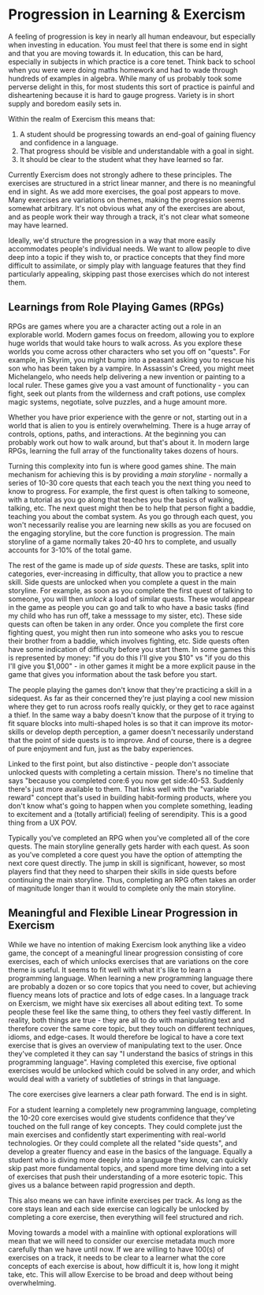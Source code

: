 # Progression in Learning & Exercism

A feeling of progression is key in nearly all human endeavour, but especially when investing in education. You must feel that there is some end in sight and that you are moving towards it. In education, this can be hard, especially in subjects in which practice is a core tenet. Think back to school when you were were doing maths homework and had to wade through hundreds of examples in algebra. While many of us probably took some perverse delight in this, for most students this sort of practice is painful and disheartening because it is hard to gauge progress. Variety is in short supply and boredom easily sets in.

Within the realm of Exercism this means that:
1. A student should be progressing towards an end-goal of gaining fluency and confidence in a language.
1. That progress should be visible and understandable with a goal in sight.
1. It should be clear to the student what they have learned so far.

Currently Exercism does not strongly adhere to these principles. The exercises are structured in a strict linear manner, and there is no meaningful end in sight. As we add more exercises, the goal post appears to move. Many exercises are variations on themes, making the progression seems somewhat arbitrary. It's not obvious what any of the exercises are about, and as people work their way through a track, it's not clear what someone may have learned.

Ideally, we'd structure the progression in a way that more easily accommodates people's individual needs. We want to allow people to dive deep into a topic if they wish to, or practice concepts that they find more difficult to assimilate, or simply play with language features that they find particularly appealing, skipping past those exercises which do not interest them.

## Learnings from Role Playing Games (RPGs)

RPGs are games where you are a character acting out a role in an explorable world. Modern games focus on freedom, allowing you to explore huge worlds that would take hours to walk across. As you explore these worlds you come across other characters who set you off on "quests". For example, in Skyrim, you might bump into a peasant asking you to rescue his son who has been taken by a vampire. In Assassin's Creed, you might meet Michelangelo, who needs help delivering a new invention or painting to a local ruler. These games give you a vast amount of functionality - you can fight, seek out plants from the wilderness and craft potions, use complex magic systems, negotiate, solve puzzles, and a huge amount more.

Whether you have prior experience with the genre or not, starting out in a world that is alien to you is entirely overwhelming. There is a huge array of controls, options, paths, and interactions. At the beginning you can probably work out how to walk around, but that's about it. In modern large RPGs, learning the full array of the functionality takes dozens of hours.

Turning this complexity into fun is where good games shine. The main mechanism for achieving this is by providing a *main storyline* - normally a series of 10-30 core quests that each teach you the next thing you need to know to progress. For example, the first quest is often talking to someone, with a tutorial as you go along that teaches you the basics of walking, talking, etc. The next quest might then be to help that person fight a baddie, teaching you about the combat system. As you go through each quest, you won't necessarily realise you are learning new skills as you are focused on the engaging storyline, but the core function is progression. The main storyline of a game normally takes 20-40 hrs to complete, and usually accounts for 3-10% of the total game.

The rest of the game is made up of *side quests*. These are tasks, split into categories, ever-increasing in difficulty, that allow you to practice a new skill. Side quests are unlocked when you complete a quest in the main storyline. For example, as soon as you complete the first quest of talking to someone, you will then *unlock* a load of similar quests. These would appear in the game as people you can go and talk to who have a basic tasks (find my child who has run off, take a messsage to my sister, etc). These side quests can often be taken in any order. Once you complete the first core fighting quest, you might then run into someone who asks you to rescue their brother from a baddie, which involves fighting, etc. Side quests often have some indication of difficulty before you start them. In some games this is represented by money: "if you do this I'll give you $10" vs "if you do this I'll give you $1,000" - in other games it might be a more explicit pause in the game that gives you information about the task before you start.

The people playing the games don't know that they're practicing a skill in a sidequest. As far as their concerned they're just playing a cool new mission where they get to run across roofs really quickly, or they get to race against a thief. In the same way a baby doesn't know that the purpose of it trying to fit square blocks into multi-shaped holes is so that it can improve its motor-skills or develop depth perception, a gamer doesn't necessarily understand that the point of side quests is to improve. And of course, there is a degree of pure enjoyment and fun, just as the baby experiences.

Linked to the first point, but also distinctive - people don't associate unlocked quests with completing a certain mission. There's no timeline that says "because you completed core:6 you now get side:40-53. Suddenly there's just more available to them. That links well with the "variable reward" concept that's used in building habit-forming products, where you don't know what's going to happen when you complete something, leading to excitement and a (totally artificial) feeling of serendipity. This is a good thing from a UX POV.

Typically you've completed an RPG when you've completed all of the core quests. The main storyline generally gets harder with each quest. As soon as you've completed a core quest you have the option of attempting the next core quest directly. The jump in skill is significant, however, so most players find that they need to sharpen their skills in side quests before continuing the main storyline. Thus, completing an RPG often takes an order of magnitude longer than it would to complete only the main storyline.


## Meaningful and Flexible Linear Progression in Exercism

While we have no intention of making Exercism look anything like a video game, the concept of a meaningful linear progression consisting of core exercises, each of which unlocks exercises that are variations on the core theme is useful. It seems to fit well with what it's like to learn a programming language. When learning a new programming language there are probably a dozen or so core topics that you need to cover, but achieving fluency means lots of practice and lots of edge cases. In a language track on Exercism, we might have six exercises all about editing text. To some people these feel like the same thing, to others they feel vastly different. In reality, both things are true - they are all to do with manipulating text and therefore cover the same core topic, but they touch on different techniques, idioms, and edge-cases. It would therefore be logical to have a core text exercise that is gives an overview of manipulating text to the user. Once they've completed it they can say "I understand the basics of strings in this programming language". Having completed this exercise, five optional exercises would be unlocked which could be solved in any order, and which would deal with a variety of subtleties of strings in that language.

The core exercises give learners a clear path forward. The end is in sight.

For a student learning a completely new programming language, completing the 10-20 core exercises would give students confidence that they've touched on the full range of key concepts. They could complete just the main exercises and confidently start experimenting with real-world technologies. Or they could complete all the related "side quests", and develop a greater fluency and ease in the basics of the language. Equally a student who is diving more deeply into a language they know, can quickly skip past more fundamental topics, and spend more time delving into a set of exercises that push their understanding of a more esoteric topic. This gives us a balance between rapid progression and depth.

This also means we can have infinite exercises per track. As long as the core stays lean and each side exercise can logically be unlocked by completing a core exercise, then everything will feel structured and rich.

Moving towards a model with a mainline with optional explorations will mean that we will need to consider our exercise metadata much more carefully than we have until now. If we are willing to have 100(s) of exercises on a track, it needs to be clear to a learner what the core concepts of each exercise is about, how difficult it is, how long it might take, etc. This will allow Exercise to be broad and deep without being overwhelming.
